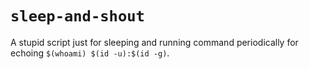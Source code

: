 # `sleep-and-shout`

A stupid script just for sleeping and running command periodically for echoing
`$(whoami) $(id -u):$(id -g)`.
